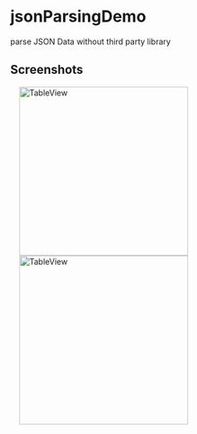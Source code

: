 # jsonParsingDemo 
parse JSON Data without third party library 

## Screenshots
 
<img src="https://user-images.githubusercontent.com/40312017/68384848-83628380-017e-11ea-9810-cba8d378ba2f.png" width="300" alt="TableView" align="left" hspace="16">

<img src="https://user-images.githubusercontent.com/40312017/68384849-83628380-017e-11ea-80a6-ef368a21ca6e.png" width="300" alt="TableView" align="left" hspace="16"> 

